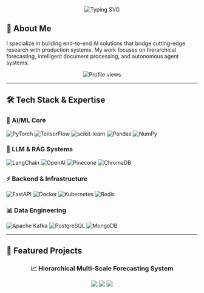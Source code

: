 <div align="center">
  <img src="https://readme-typing-svg.herokuapp.com?font=Fira+Code&pause=1000&color=2E9EF5&center=true&vCenter=true&width=435&lines=AI+Solution+Architect;Deep+Learning+Researcher;Full-Stack+ML+Engineer" alt="Typing SVG" />
</div>

## 🚀 About Me

I specialize in building end-to-end AI solutions that bridge cutting-edge research with production systems. My work focuses on hierarchical forecasting, intelligent document processing, and autonomous agent systems.

<p align="center">
  <img src="https://komarev.com/ghpvc/?username=yourusername&color=blue&style=flat-square" alt="Profile views" />
</p>

---

## 🛠️ Tech Stack & Expertise

### 🧠 AI/ML Core
![PyTorch](https://img.shields.io/badge/PyTorch-%23EE4C2C.svg?style=for-the-badge&logo=PyTorch&logoColor=white)
![TensorFlow](https://img.shields.io/badge/TensorFlow-%23FF6F00.svg?style=for-the-badge&logo=TensorFlow&logoColor=white)
![scikit-learn](https://img.shields.io/badge/scikit--learn-%23F7931E.svg?style=for-the-badge&logo=scikit-learn&logoColor=white)
![Pandas](https://img.shields.io/badge/pandas-%23150458.svg?style=for-the-badge&logo=pandas&logoColor=white)
![NumPy](https://img.shields.io/badge/numpy-%23013243.svg?style=for-the-badge&logo=numpy&logoColor=white)

### 🤖 LLM & RAG Systems
![LangChain](https://img.shields.io/badge/LangChain-121212?style=for-the-badge&logo=chainlink&logoColor=white)
![OpenAI](https://img.shields.io/badge/OpenAI-412991?style=for-the-badge&logo=openai&logoColor=white)
![Pinecone](https://img.shields.io/badge/Pinecone-000000?style=for-the-badge&logo=pinecone&logoColor=white)
![ChromaDB](https://img.shields.io/badge/ChromaDB-FF6B6B?style=for-the-badge&logo=database&logoColor=white)

### ⚡ Backend & Infrastructure
![FastAPI](https://img.shields.io/badge/FastAPI-005571?style=for-the-badge&logo=fastapi)
![Docker](https://img.shields.io/badge/docker-%230db7ed.svg?style=for-the-badge&logo=docker&logoColor=white)
![Kubernetes](https://img.shields.io/badge/kubernetes-%23326ce5.svg?style=for-the-badge&logo=kubernetes&logoColor=white)
![Redis](https://img.shields.io/badge/redis-%23DD0031.svg?style=for-the-badge&logo=redis&logoColor=white)

### 📊 Data Engineering
![Apache Kafka](https://img.shields.io/badge/Apache%20Kafka-000?style=for-the-badge&logo=apachekafka)
![PostgreSQL](https://img.shields.io/badge/postgres-%23316192.svg?style=for-the-badge&logo=postgresql&logoColor=white)
![MongoDB](https://img.shields.io/badge/MongoDB-%234ea94b.svg?style=for-the-badge&logo=mongodb&logoColor=white)

---

## 🔬 Featured Projects

<div align="center">

### 📈 Hierarchical Multi-Scale Forecasting System
<img src="https://img.shields.io/badge/Status-Active-success?style=flat-square" />
<img src="https://img.shields.io/badge/PyTorch-1.13+-blue?style=flat-square" />
<img src="https://img.shields.io/badge/Research-Paper-orange?style=flat-square" />
